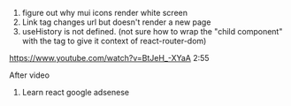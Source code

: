 1. figure out why mui icons render white screen
2. Link tag changes url but doesn't render a new page
3. useHistory is not defined. (not sure how to wrap the "child component" with the <Router> tag to give it context of react-router-dom)

https://www.youtube.com/watch?v=BtJeH_-XYaA
2:55


After video
1. Learn react google adsenese
